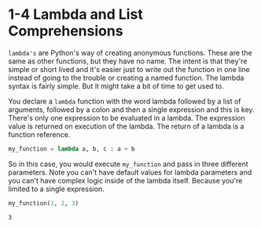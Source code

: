 # 1-4 Lambda and List Comprehensions

`lambda's` are Python's way of creating anonymous functions. These are the same as other functions, but they have no name. The intent is that they're simple or short lived and it's easier just to write out the function in one line instead of going to the trouble or creating a named function. The lambda syntax is fairly simple. But it might take a bit of time to get used to.

You declare a `lambda` function with the word lambda followed by a list of arguments, followed by a colon and then a single expression and this is key. There's only one expression to be evaluated in a lambda. The expression value is returned on execution of the lambda. The return of a lambda is a function reference.
```python
my_function = lambda a, b, c : a + b
```

So in this case, you would execute `my_function` and pass in three different parameters. Note you can't have default values for lambda parameters and you can't have complex logic inside of the lambda itself. Because you're limited to a single expression.
```python
my_function(1, 2, 3)
```
```3```
